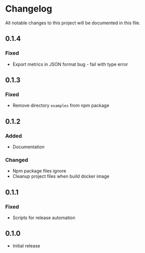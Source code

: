 # Changelog

All notable changes to this project will be documented in this file.

## 0.1.4

### Fixed

- Export metrics in JSON format bug - fail with type error

## 0.1.3

### Fixed

- Remove directory `examples` from npm package

## 0.1.2

### Added

- Documentation

### Changed

- Npm package files ignore
- Cleanup project files when build docker image

## 0.1.1

### Fixed

- Scripts for release automation

## 0.1.0

- Initial release
